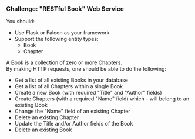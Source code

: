 ### Challenge: "RESTful Book" Web Service

You should:
- Use Flask or Falcon as your framework
- Support the following entity types:
    - Book
    - Chapter

A Book is a collection of zero or more Chapters.  
By making HTTP requests, one should be able to do the following:

- Get a list of all existing Books in your database
- Get a list of all Chapters within a single Book
- Create a new Book (with required "Title" and "Author" fields)
- Create Chapters (with a required "Name" field) which - will belong to an existing Book
- Change the "Name" field of an existing Chapter
- Delete an existing Chapter
- Update the Title and/or Author fields of the Book
- Delete an existing Book
